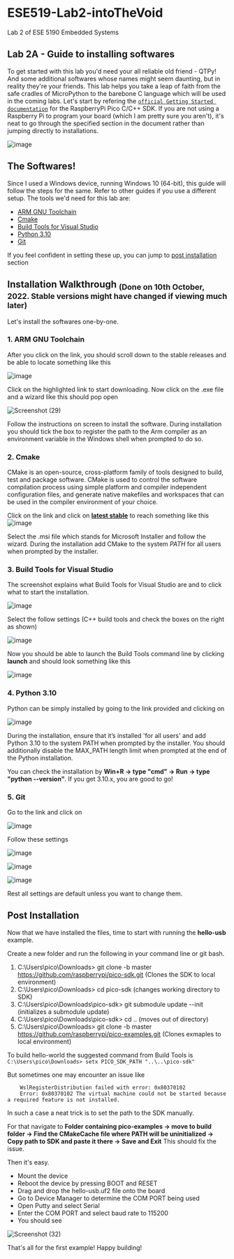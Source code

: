 # ESE519-Lab2-intoTheVoid
Lab 2 of ESE 5190 Embedded Systems 

## Lab 2A - Guide to installing softwares
To get started with this lab you'd need your all reliable old friend - QTPy! And some additional softwares whose names might seem daunting, but in reality they're your friends. This lab helps you take a leap of faith from the safe cradles of MicroPython to the barebone C language which will be used in the coming labs.
Let's start by refering the [`official Getting Started documentation`](https://datasheets.raspberrypi.com/pico/getting-started-with-pico.pdf) for the RaspberryPi Pico C/C++ SDK. If you are not using a Raspberry Pi to program your board (which I am pretty sure you aren't), it's neat to go through the specified section in the document rather than jumping directly to installations.

![image](https://user-images.githubusercontent.com/36339255/194967732-4419a6c2-a2be-47da-908f-e176b47e74b0.png)

## The Softwares!
Since I used a Windows device, running Windows 10 (64-bit), this guide will follow the steps for the same. Refer to other guides if you use a different setup.
The tools we'd need for this lab are:
- [ARM GNU Toolchain](https://developer.arm.com/tools-and-software/open-source-software/developer-tools/gnu-toolchain/downloads)
- [Cmake](https://cmake.org/download/)
- [Build Tools for Visual Studio](https://visualstudio.microsoft.com/downloads/#build-tools-for-visual-studio-2022)
- [Python 3.10](https://www.python.org/downloads/windows/)
- [Git](https://git-scm.com/download/win)

If you feel confident in setting these up, you can jump to [post installation](https://github.com/joyendra/ESE519-Lab2-intoTheVoid/blob/main/README.md#post-installation) section

## Installation Walkthrough <sub> (Done on 10th October, 2022. Stable versions might have changed if viewing much later) </sub>
Let's install the softwares one-by-one.
### 1. ARM GNU Toolchain

After you click on the link, you should scroll down to the stable releases and be able to locate something like this

![image](https://user-images.githubusercontent.com/36339255/194969391-e65a0ef4-803f-462e-9e52-d7f40902ecac.png)

Click on the highlighted link to start downloading. 
Now click on the .exe file and a wizard like this should pop open

![Screenshot (29)](https://user-images.githubusercontent.com/36339255/194969505-0a0d5180-0d07-4eb8-9334-e21670cae3e0.png)

Follow the instructions on screen to install the software. During installation you should tick the box to register the path to the Arm compiler as an environment variable in the Windows shell when prompted to do so.

### 2. Cmake

CMake is an open-source, cross-platform family of tools designed to build, test and package software. CMake is used to control the software compilation process using simple platform and compiler independent configuration files, and generate native makefiles and workspaces that can be used in the compiler environment of your choice. 

Click on the link and click on [**latest stable**](https://cmake.org/download/#latest) to reach something like this 
![image](https://user-images.githubusercontent.com/36339255/194969971-e7ae87d3-8f28-40c7-8944-67cc39d85bc6.png)

Select the .msi file which stands for Microsoft Installer and follow the wizard. During the installation add CMake to the system *PATH* for all users when prompted by the installer.

### 3. Build Tools for Visual Studio

The screenshot explains what Build Tools for Visual Studio are and to click what to start the installation.

![image](https://user-images.githubusercontent.com/36339255/194970533-8d14466b-409f-494b-a57e-dae1b3afbb89.png)

Select the follow settings (C++ build tools and check the boxes on the right as shown)

![image](https://user-images.githubusercontent.com/36339255/194970726-6b487a93-5078-46af-a168-c60263d8d783.png)

Now you should be able to launch the Build Tools command line by clicking **launch** and should look something like this

![image](https://user-images.githubusercontent.com/36339255/194970967-4c46758f-9ab1-464f-aaa9-5347d41aab03.png)

### 4. Python 3.10

Python can be simply installed by going to the link provided and clicking on 

![image](https://user-images.githubusercontent.com/36339255/194971153-a54f07b4-973c-4308-96f1-c7074a90e304.png)

During the installation, ensure that it’s installed 'for all users' and add Python 3.10 to the system PATH when prompted by
the installer. You should additionally disable the MAX_PATH length limit when prompted at the end of the Python
installation.

You can check the installation by **Win+R -> type "cmd" -> Run -> type "python --version"**. If you get 3.10.x, you are good to go!

### 5. Git

Go to the link and click on 

![image](https://user-images.githubusercontent.com/36339255/194971448-3b04e848-10b1-44a5-8c71-9e8ee0f7573e.png)

Follow these settings 

![image](https://user-images.githubusercontent.com/36339255/194972921-ac153570-22af-4f9b-ac1e-97a4aee41ecc.png)

![image](https://user-images.githubusercontent.com/36339255/194973215-05ed26b2-7c75-4204-ba5e-fe5f856a8ae3.png)

![image](https://user-images.githubusercontent.com/36339255/194973431-baa788ee-8916-4f2d-9430-dc04892eb3bf.png)

Rest all settings are default unless you want to change them.

## Post Installation
Now that we have installed the files, time to start with running the **hello-usb** example.

Create a new folder and run the following in your command line or git bash.

  1. C:\Users\pico\Downloads> git clone -b master https://github.com/raspberrypi/pico-sdk.git (Clones the SDK to local environment)
  2. C:\Users\pico\Downloads> cd pico-sdk (changes working directory to SDK)
  3. C:\Users\pico\Downloads\pico-sdk> git submodule update --init (initializes a submodule update)
  4. C:\Users\pico\Downloads\pico-sdk> cd .. (moves out of directory)
  5. C:\Users\pico\Downloads> git clone -b master https://github.com/raspberrypi/pico-examples.git (Clones exmaples to local environment)
  
To build hello-world the suggested command from Build Tools is  
  `C:\Users\pico\Downloads> setx PICO_SDK_PATH "..\..\pico-sdk"`

But sometimes one may encounter an issue like 
  ```Installing, this may take a few minutes...
      WslRegisterDistribution failed with error: 0x80370102
      Error: 0x80370102 The virtual machine could not be started because a required feature is not installed.
  ```
In such a case a neat trick is to set the path to the SDK manually.

For that navigate to **Folder containing pico-examples -> move to build folder -> Find the CMakeCache file where PATH will be uninitialized -> Copy path to SDK and paste it there -> Save and Exit** 
This should fix the issue.

Then it's easy.
  - Mount the device
  - Reboot the device by pressing BOOT and RESET
  - Drag and drop the hello-usb.uf2 file onto the board
  - Go to Device Manager to determine the COM PORT being used
  - Open Putty and select Serial
  - Enter the COM PORT and select baud rate to 115200
  - You should see
 
![Screenshot (32)](https://user-images.githubusercontent.com/36339255/194975261-2f185d91-b1b8-4e78-aae0-a1957f18bd97.png)

That's all for the first example! Happy building!

